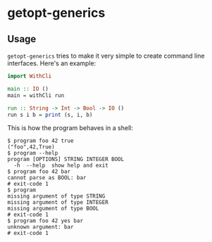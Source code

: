 # getopt-generics

## Usage

`getopt-generics` tries to make it very simple to create command line
interfaces. Here's an example:

<!--- ### Start "docs/Simple.hs" "module Simple where\n\n" (MarkDown Haskell) ### -->

``` haskell
import WithCli

main :: IO ()
main = withCli run

run :: String -> Int -> Bool -> IO ()
run s i b = print (s, i, b)
```

<!--- ### End ### -->

This is how the program behaves in a shell:

<!--- ### Start "docs/Simple.shell-protocol" "" (MarkDown Shell) ### -->

``` shell
$ program foo 42 true
("foo",42,True)
$ program --help
program [OPTIONS] STRING INTEGER BOOL
  -h  --help  show help and exit
$ program foo 42 bar
cannot parse as BOOL: bar
# exit-code 1
$ program
missing argument of type STRING
missing argument of type INTEGER
missing argument of type BOOL
# exit-code 1
$ program foo 42 yes bar
unknown argument: bar
# exit-code 1
```

<!--- ### End ### -->

